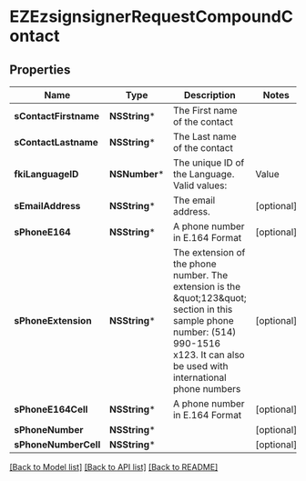 # EZEzsignsignerRequestCompoundContact

## Properties
Name | Type | Description | Notes
------------ | ------------- | ------------- | -------------
**sContactFirstname** | **NSString*** | The First name of the contact | 
**sContactLastname** | **NSString*** | The Last name of the contact | 
**fkiLanguageID** | **NSNumber*** | The unique ID of the Language.  Valid values:  |Value|Description| |-|-| |1|French| |2|English| | 
**sEmailAddress** | **NSString*** | The email address. | [optional] 
**sPhoneE164** | **NSString*** | A phone number in E.164 Format | [optional] 
**sPhoneExtension** | **NSString*** | The extension of the phone number.  The extension is the \&quot;123\&quot; section in this sample phone number: (514) 990-1516 x123.  It can also be used with international phone numbers | [optional] 
**sPhoneE164Cell** | **NSString*** | A phone number in E.164 Format | [optional] 
**sPhoneNumber** | **NSString*** |  | [optional] 
**sPhoneNumberCell** | **NSString*** |  | [optional] 

[[Back to Model list]](../README.md#documentation-for-models) [[Back to API list]](../README.md#documentation-for-api-endpoints) [[Back to README]](../README.md)


